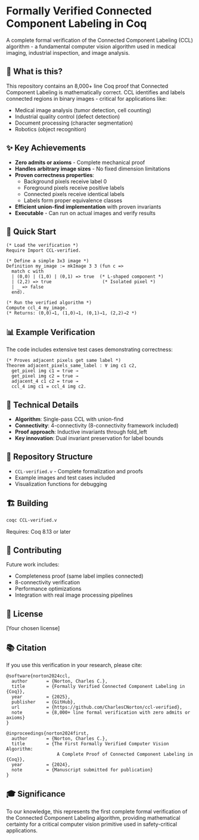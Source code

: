 # Formally Verified Connected Component Labeling in Coq

A complete formal verification of the Connected Component Labeling (CCL) algorithm - a fundamental computer vision algorithm used in medical imaging, industrial inspection, and image analysis.

## 🎯 What is this?

This repository contains an 8,000+ line Coq proof that Connected Component Labeling is mathematically correct. CCL identifies and labels connected regions in binary images - critical for applications like:
- Medical image analysis (tumor detection, cell counting)
- Industrial quality control (defect detection)
- Document processing (character segmentation)
- Robotics (object recognition)

## ✨ Key Achievements

- **Zero admits or axioms** - Complete mechanical proof
- **Handles arbitrary image sizes** - No fixed dimension limitations  
- **Proven correctness properties**:
  - Background pixels receive label 0
  - Foreground pixels receive positive labels
  - Connected pixels receive identical labels
  - Labels form proper equivalence classes
- **Efficient union-find implementation** with proven invariants
- **Executable** - Can run on actual images and verify results

## 🚀 Quick Start

```coq
(* Load the verification *)
Require Import CCL-verified.

(* Define a simple 3x3 image *)
Definition my_image := mkImage 3 3 (fun c =>
  match c with
  | (0,0) | (1,0) | (0,1) => true  (* L-shaped component *)
  | (2,2) => true                   (* Isolated pixel *)
  | _ => false
  end).

(* Run the verified algorithm *)
Compute ccl_4 my_image.
(* Returns: (0,0)→1, (1,0)→1, (0,1)→1, (2,2)→2 *)
```

## 📊 Example Verification

The code includes extensive test cases demonstrating correctness:

```coq
(* Proves adjacent pixels get same label *)
Theorem adjacent_pixels_same_label : ∀ img c1 c2,
  get_pixel img c1 = true →
  get_pixel img c2 = true →
  adjacent_4 c1 c2 = true →
  ccl_4 img c1 = ccl_4 img c2.
```

## 🔬 Technical Details

- **Algorithm**: Single-pass CCL with union-find
- **Connectivity**: 4-connectivity (8-connectivity framework included)
- **Proof approach**: Inductive invariants through fold_left
- **Key innovation**: Dual invariant preservation for label bounds

## 📁 Repository Structure

- `CCL-verified.v` - Complete formalization and proofs
- Example images and test cases included
- Visualization functions for debugging

## 🏗️ Building

```bash
coqc CCL-verified.v
```

Requires: Coq 8.13 or later

## 🤝 Contributing

Future work includes:
- Completeness proof (same label implies connected)
- 8-connectivity verification
- Performance optimizations
- Integration with real image processing pipelines

## 📄 License

[Your chosen license]

## 📚 Citation

If you use this verification in your research, please cite:
```
@software{norton2024ccl,
  author       = {Norton, Charles C.},
  title        = {Formally Verified Connected Component Labeling in {Coq}},
  year         = {2025},
  publisher    = {GitHub},
  url          = {https://github.com/CharlesCNorton/ccl-verified},
  note         = {8,000+ line formal verification with zero admits or axioms}
}

@inproceedings{norton2024first,
  author       = {Norton, Charles C.},
  title        = {The First Formally Verified Computer Vision Algorithm: 
                   A Complete Proof of Connected Component Labeling in {Coq}},
  year         = {2024},
  note         = {Manuscript submitted for publication}
}
```

## 🎓 Significance

To our knowledge, this represents the first complete formal verification of the Connected Component Labeling algorithm, providing mathematical certainty for a critical computer vision primitive used in safety-critical applications.
